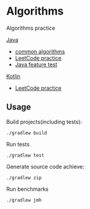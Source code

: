 # Algorithms
Algorithms practice

[Java](/c/main/java)
* [common algorithms](/src/main/java/algorithm)
* [LeetCode practice](/src/main/java/leetcode)
* [Java feature test](/src/main/java/lang)

[Kotlin](/src/main/kotlin)
* [LeetCode practice](/src/main/kotlin/leetcode)

## Usage
Build projects(including tests):
```shell
./gradlew build
```
Run tests
```shell
./gradlew test
```
Generate source code achieve:
```shell
./gradlew zip
```
Run benchmarks
```shell
./gradlew jmh
```
